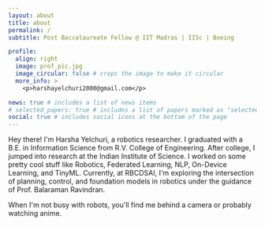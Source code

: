 ```yaml
---
layout: about
title: about
permalink: /
subtitle: Post Baccalaureate Fellow @ IIT Madras | IISc | Boeing 

profile:
  align: right
  image: prof_pic.jpg
  image_circular: false # crops the image to make it circular
  more_info: >
    <p>harshayelchuri2000@gmail.com</p>

news: true # includes a list of news items
# selected_papers: true # includes a list of papers marked as "selected={true}"
social: true # includes social icons at the bottom of the page
---
```


Hey there! I'm Harsha Yelchuri, a robotics researcher. I graduated with a B.E. in Information Science from R.V. College of Engineering.  After college, I jumped into research at the Indian Institute of Science. I worked on some pretty cool stuff like Robotics, Federated Learning, NLP, On-Device Learning, and TinyML. Currently, at RBCDSAI, I'm exploring the intersection of planning, control, and foundation models in robotics under the guidance of Prof. Balaraman Ravindran.

When I'm not busy with robots, you'll find me behind a camera or probably watching anime.